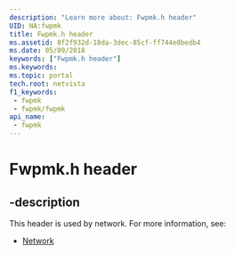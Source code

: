 ```yaml
---
description: "Learn more about: Fwpmk.h header"
UID: NA:fwpmk
title: Fwpmk.h header
ms.assetid: 8f2f932d-18da-3dec-85cf-ff744e0bedb4
ms.date: 05/09/2018
keywords: ["Fwpmk.h header"]
ms.keywords: 
ms.topic: portal
tech.root: netvista
f1_keywords:
 - fwpmk
 - fwpmk/fwpmk
api_name:
 - fwpmk
---
```


# Fwpmk.h header


## -description

This header is used by network. For more information, see:

- [Network](../_netvista/index.md)

